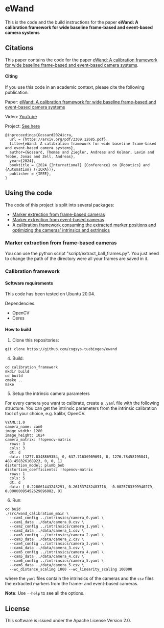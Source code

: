 # eWand

This is the code and the build instructions for the paper **eWand: A calibration framework for wide baseline frame-based and event-based camera systems**


## Citations

This paper contains the code for the paper [eWand: A calibration framework for wide baseline frame-based and event-based camera systems](https://cogsys-tuebingen.github.io/ewand/).


#### Citing

If you use this code in an academic context, please cite the following publication:

Paper: [eWand: A calibration framework for wide baseline frame-based and event-based camera systems](https://arxiv.org/pdf/2309.12685.pdf)

Video: [YouTube](https://youtu.be/Yd_Bsltdfi4)

Project: [See here](https://cogsys-tuebingen.github.io/ewand/)

```
@inproceedings{Gossard2024icra,
  url = {https://arxiv.org/pdf/2309.12685.pdf},
  title={eWand: A calibration framework for wide baseline frame-based and event-based camera systems},
  author={Gossard, Thomas and Ziegler, Andreas and Kolmar, Levin and Tebbe, Jonas and Zell, Andreas},
  year={2024},
  booktitle = {2024 {International} {Conference} on {Robotics} and {Automation} ({ICRA})},
  publisher = {IEEE},
}
```

## Using the code

The code of this project is split into several packages:

* [Marker extrection from frame-based cameras](https://github.com/cogsys-tuebingen/ewand?tab=readme-ov-file#marker-extrection-from-frame-based-cameras)
* [Marker extrection from event-based cameras](https://github.com/cogsys-tuebingen/eb_marker_extraction)
* [A calibration framework consuming the extracted marker positions and optimizing the cameras' intrinsics and extrinsics](https://github.com/cogsys-tuebingen/ewand?tab=readme-ov-file#calibration-framework)

### Marker extraction from frame-based cameras

You can use the python script "script/extract_ball_frames.py". You just need to change the path of the directory were all your frames are saved in it.


### Calibration framework

#### Software requirements

This code has been tested on Ubuntu 20.04.

Dependencies:
- OpenCV
- Ceres

#### How to build

1. Clone this repositories:
```
git clone https://github.com/cogsys-tuebingen/ewand
```


4. Build:
```
cd calibration_framework
mkdir build
cd build
cmake ..
make
```

5. Setup the intrinsic camera parameters

For every camera you want to calibrate, create a `.yaml` file with the following structure. You can get the intrinsic parameters from the intrinsic calibration tool of your choice, e.g. kalibr, OpenCV.

```
%YAML:1.0
camera_name: cam0
image_width: 1280
image_height: 1024
camera_matrix: !!opencv-matrix
  rows: 3
  cols: 3
  dt: d
  data: [1277.0348869354, 0, 637.71636909691, 0, 1276.78458195841, 488.458326168923, 0, 0, 1]
distortion_model: plumb_bob
distortion_coefficients: !!opencv-matrix
  rows: 1
  cols: 5
  dt: d
  data: [-0.220061443243291, 0.261537432483716, -0.0025783399940279, 0.00000095452629096082, 0]
```

6. Run:

```
cd buid
./src/wand_calibration_main \
  --cam1_config ../intrinsics/camera_0.yaml \
  --cam1_data ../data/camera_0.csv \
  --cam2_config ../intrinsics/camera_1.yaml \
  --cam2_data ../data/camera_1.csv \
  --cam3_config ../intrinsics/camera_2.yaml \
  --cam3_data ../data/camera_2.csv \
  --cam4_config ../intrinsics/camera_3.yaml \
  --cam4_data ../data/camera_3.csv \
  --cam5_config ../intrinsics/camera_4.yaml \
  --cam5_data ../data/camera_4.csv \
  --cam6_config ../intrinsics/camera_5.yaml \
  --cam6_data ../data/camera_5.csv \
  --wc_distance_scaling 1000 --wc_linearity_scaling 100000
```

where the `yaml` files contain the intrinsics of the cameras and the `csv` files the extracted markers from the frame- and event-based cameras.

**Note:** Use `--help` to see all the options.

## License

This software is issued under the Apache License Version 2.0.
